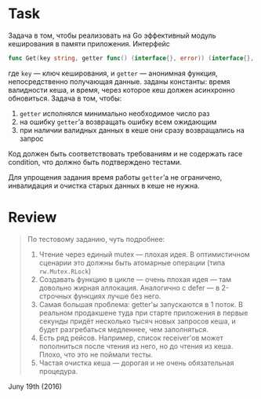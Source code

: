 # Task

Задача в том, чтобы реализовать на Go эффективный модуль кеширования в памяти приложения. Интерфейс 
```go
func Get(key string, getter func() (interface{}, error)) (interface{}, error)
```
 
где `key` — ключ кеширования, и `getter` — анонимная функция, непосредственно получающая данные. 
заданы константы: время валидности кеша, и время, через которое кеш должен асинхронно обновиться. 
Задача в том, чтобы: 
1. `getter` исполнялся минимально необходимое число раз
2. на ошибку `getter`’а возвращать ошибку всем ожидающим
3. при наличии валидных данных в кеше они сразу возвращались на запрос

Код должен быть соответствовать требованиям и не содержать race condition, что должно быть подтверждено тестами. 

Для упрощения задания время работы `getter`’а не ограничено, инвалидация и очистка старых данных в кеше не нужна.

# Review

>По тестовому заданию, чуть подробнее:
>1. Чтение через единый mutex — плохая идея. В оптимистичном сценарии это должны быть атомарные операции (типа `rw.Mutex.RLock`)
>2. Создавать функцию в цикле — очень плохая идея — там довольно жирная аллокация. Аналогично с defer — в 2-строчных функциях лучше без него.
>3. Самая большая проблема: getter'ы запускаются в 1 поток. В реальном продакшене туда при старте приложения в первые секунды придёт несколько тысяч новых запросов кеша, и будет разгребаться медленнее, чем заполняться.
>4. Есть ряд рейсов. Например, список receiver'ов может пополниться после чтения из него, но до чтения из кеша. Плохо, что это не поймали тесты.
>5. Частая очистка кеша — дорогая и не очень обязательная процедура.

Juny 19th (2016)
